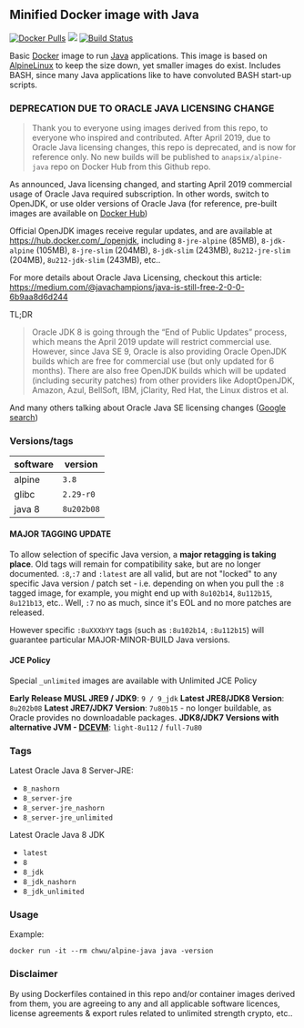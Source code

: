 ## Minified Docker image with Java

[![Docker Pulls](https://img.shields.io/docker/pulls/anapsix/alpine-java.svg?style=round-square)](https://hub.docker.com/r/anapsix/alpine-java/)
[![](https://images.microbadger.com/badges/image/anapsix/alpine-java:latest.svg)](https://microbadger.com/images/anapsix/alpine-java:latest)
[![Build Status](https://travis-ci.org/anapsix/docker-alpine-java.svg?branch=master)](https://travis-ci.org/anapsix/docker-alpine-java)

Basic [Docker](https://www.docker.com/) image to run [Java](https://www.java.com/) applications.
This image is based on [AlpineLinux](http://alpinelinux.org/) to keep the size down, yet smaller images do exist.
Includes BASH, since many Java applications like to have convoluted BASH start-up scripts.

### DEPRECATION DUE TO ORACLE JAVA LICENSING CHANGE

> Thank you to everyone using images derived from this repo, to everyone who inspired and contributed.
> After April 2019, due to Oracle Java licensing changes, this repo is deprecated, and is now for reference only.
> No new builds will be published to `anapsix/alpine-java` repo on Docker Hub from this Github repo.

As announced, Java licensing changed, and starting April 2019 commercial usage of Oracle Java required subscription.
In other words, switch to OpenJDK, or use older versions of Oracle Java (for reference, pre-built images are available on [Docker Hub](https://hub.docker.com/r/anapsix/alpine-java/))

Official OpenJDK images receive regular updates, and are available at https://hub.docker.com/_/openjdk, including `8-jre-alpine` (85MB), `8-jdk-alpine` (105MB), `8-jre-slim` (204MB), `8-jdk-slim` (243MB), `8u212-jre-slim` (204MB), `8u212-jdk-slim` (243MB), etc..

For more details about Oracle Java Licensing, checkout this article: https://medium.com/@javachampions/java-is-still-free-2-0-0-6b9aa8d6d244

TL;DR
> Oracle JDK 8 is going through the “End of Public Updates” process, which means the April 2019 update will restrict commercial use. However, since Java SE 9, Oracle is also providing Oracle OpenJDK builds which are free for commercial use (but only updated for 6 months). There are also free OpenJDK builds which will be updated (including security patches) from other providers like AdoptOpenJDK, Amazon, Azul, BellSoft, IBM, jClarity, Red Hat, the Linux distros et al.

And many others talking about Oracle Java SE licensing changes ([Google search](https://www.google.com/search?q=java+oracle+license))

### Versions/tags

| software     | version      |
|--------------|--------------|
| alpine       | `3.8`        |
| glibc        | `2.29-r0`    |
| java 8       | `8u202b08`   |

#### MAJOR TAGGING UPDATE
To allow selection of specific Java version, a **major retagging is taking place**.
Old tags will remain for compatibility sake, but are no longer documented.
`:8`,`:7` and `:latest` are all valid, but are not "locked" to any specific Java version / patch set - i.e. depending on when you pull the `:8` tagged image, for example, you might end up with `8u102b14`, `8u112b15`, `8u121b13`, etc..
Well, `:7` no as much, since it's EOL and no more patches are released.

However specific `:8uXXXbYY` tags (such as `:8u102b14`, `:8u112b15`) will guarantee particular MAJOR-MINOR-BUILD Java versions.

#### JCE Policy
Special `_unlimited` images are available with Unlimited JCE Policy

**Early Release MUSL JRE9 / JDK9**: `9 / 9_jdk`
**Latest JRE8/JDK8 Version**: `8u202b08`
**Latest JRE7/JDK7 Version**: `7u80b15` - no longer buildable, as Oracle provides no downloadable packages.
**JDK8/JDK7 Versions with alternative JVM - [DCEVM](https://dcevm.github.io/)**: `light-8u112` / `full-7u80`

### Tags

Latest Oracle Java 8 Server-JRE:
* `8_nashorn`
* `8_server-jre`
* `8_server-jre_nashorn`
* `8_server-jre_unlimited`

Latest Oracle Java 8 JDK
* `latest`
* `8`
* `8_jdk`
* `8_jdk_nashorn`
* `8_jdk_unlimited`


### Usage

Example:

    docker run -it --rm chwu/alpine-java java -version


### Disclaimer

By using Dockerfiles contained in this repo and/or container images derived from them, you are agreeing to any and all applicable software licences, license agreements & export rules related to unlimited strength crypto, etc..
